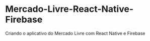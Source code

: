 # Mercado-Livre-React-Native-Firebase
Criando o aplicativo do Mercado Livre com React Native e Firebase

